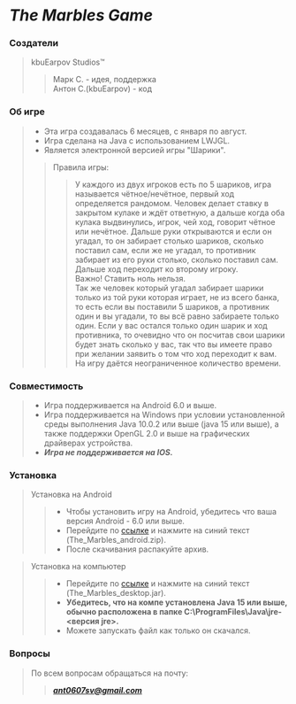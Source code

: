 # ***The Marbles Game***

### Создатели
> kbuEarpov Studios™  
>> Марк С. - идея, поддержка  
>> Антон С.(kbuEarpov) - код

### Об игре
> * Эта игра создавалась 6 месяцев, с января по август.
> * Игра сделана на Java с использованием LWJGL.
> * Является электронной версией игры "Шарики".
>> Правила игры:
>>> У каждого из двух игроков есть по 5 шариков, 
игра называется чётное/нечётное, первый ход определяется рандомом. 
Человек делает ставку в закрытом кулаке и ждёт ответную, а дальше когда оба кулака выдвинулись, игрок, чей ход, говорит чётное или нечётное. 
Дальше руки открываются и если он угадал, то он забирает столько шариков, сколько поставил сам, если же не угадал, то противник забирает из его руки столько, сколько поставил сам.
Дальше ход переходит ко второму игроку.  
Важно! Ставить ноль нельзя.   
Так же человек который угадал забирает шарики только из той руки которая играет, не из всего банка, то есть если вы поставили 5 шариков, а противник один и вы угадали, то вы всё равно забираете только один.
Если у вас остался только один шарик и ход противника, то очевидно что он посчитав свои шарики будет знать сколько у вас, так что вы имеете право при желании заявить о том что ход переходит к вам.
На игру даётся неограниченное количество времени.

### Совместимость
> * Игра поддерживается на Android 6.0 и выше.  
> * Игра поддерживается на Windows при условии установленной среды выполнения Java 10.0.2 или выше (java 15 или выше), а также поддержки OpenGL 2.0 и выше на графических драйверах устройства.  
> * ***Игра не поддерживается на IOS.***

### Установка
> Установка на Android
>> * Чтобы установить игру на Android, убедитесь что ваша версия Android - 6.0 или выше.
>> * Перейдите по [ссылке](https://github.com/antoh7/TheMarbles/releases/tag/android_release) и нажмите на синий текст (The_Marbles_android.zip).
>> * После скачивания распакуйте архив.

> Установка на компьютер
>> * Перейдите по [ссылке](https://github.com/antoh7/TheMarbles/releases/tag/desktop_release) и нажмите на синий текст (The_Marbles_desktop.jar).  
>> * **Убедитесь, что на компе установлена Java 15 или выше, обычно расположена в папке C:\ProgramFiles\Java\jre-<версия jre>.**   
>> * Можете запускать файл как только он скачался.

### Вопросы
> По всем вопросам обращаться на почту:
>> ***ant0607sv@gmail.com***


